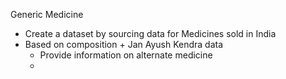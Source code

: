 Generic Medicine

- Create a dataset by sourcing data for Medicines sold in India
- Based on composition + Jan Ayush Kendra data
    - Provide information on alternate medicine
    - 